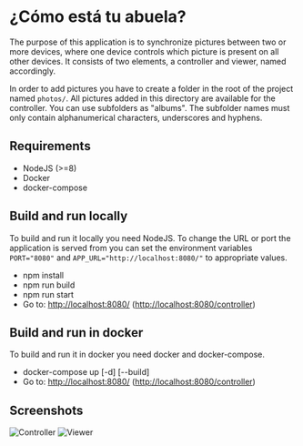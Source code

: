 # ¿Cómo está tu abuela?
The purpose of this application is to synchronize pictures between two or more devices, where one device controls which picture is present on all other devices. It consists of two elements, a controller and viewer, named accordingly. 

In order to add pictures you have to create a folder in the root of the project named `photos/`. All pictures added in this directory are available for the controller. 
You can use subfolders as "albums". The subfolder names must only contain alphanumerical characters, underscores and hyphens.

## Requirements
  - NodeJS (>=8)
  - Docker
  - docker-compose

## Build and run locally
To build and run it locally you need NodeJS. To change the URL or port the application is served from you can set the environment variables `PORT="8080"` and `APP_URL="http://localhost:8080/"` to appropriate values. 

  - npm install
  - npm run build
  - npm run start
  - Go to: [http://localhost:8080/](http://localhost:8080/) ([http://localhost:8080/controller](http://localhost:8080/controller))

## Build and run in docker
To build and run it in docker you need docker and docker-compose.
  - docker-compose up [-d] [--build]
  - Go to: [http://localhost:8080/](http://localhost:8080/) ([http://localhost:8080/controller](http://localhost:8080/controller))
  
## Screenshots
![Controller](assets/controller.png)
![Viewer](assets/viewer.png)
